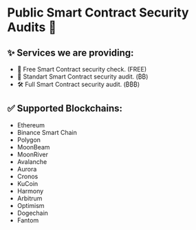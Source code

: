 # Public Smart Contract Security Audits 🧠

## ✨ Services we are providing:
- 🔨 Free Smart Contract security check. (FREE)
- 🔧 Standart Smart Contract security audit. (₿₿)
- 🛠 Full Smart Contract security audit. (₿₿₿)

## ✅ Supported Blockchains:
- Ethereum
- Binance Smart Chain
- Polygon
- MoonBeam
- MoonRiver
- Avalanche
- Aurora
- Cronos
- KuCoin
- Harmony
- Arbitrum
- Optimism
- Dogechain
- Fantom
 
